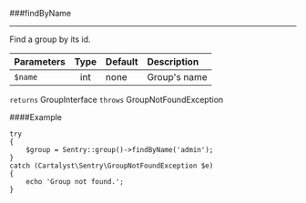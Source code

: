 <a id="findByName"></a>
###findByName

----------

Find a group by its id.

Parameters                   | Type            | Default       | Description
:--------------------------- | :-------------: | :------------ | :--------------
`$name`                        | int             | none          | Group's name

`returns` GroupInterface
`throws`  GroupNotFoundException

####Example

	try
	{
		$group = Sentry::group()->findByName('admin');
	}
	catch (Cartalyst\Sentry\GroupNotFoundException $e)
	{
		echo 'Group not found.';
	}